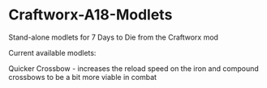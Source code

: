 # Craftworx-A18-Modlets
Stand-alone modlets for 7 Days to Die from the Craftworx mod

Current available modlets:

Quicker Crossbow - increases the reload speed on the iron and compound crossbows to be a bit more viable in combat
